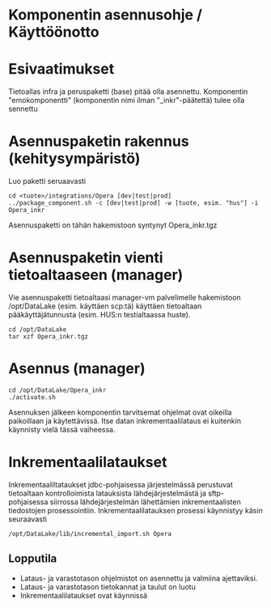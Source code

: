 # Komponentin asennusohje / Käyttöönotto

# Esivaatimukset

Tietoallas infra ja peruspaketti (base) pitää olla asennettu. Komponentin "emokomponentti" (komponentin nimi ilman "_inkr"-päätettä) tulee olla sennettu

# Asennuspaketin rakennus (kehitysympäristö)

Luo paketti seruaavasti

```
cd <tuote>/integrations/Opera [dev|test|prod]
../package_component.sh -c [dev|test|prod] -w [tuote, esim. "hus"] -i Opera_inkr

```
Asennuspaketti on tähän hakemistoon syntynyt Opera_inkr.tgz

# Asennuspaketin vienti tietoaltaaseen (manager)

Vie asennuspaketti tietoaltaasi manager-vm palvelimelle hakemistoon /opt/DataLake (esim. käyttäen scp:tä) käyttäen tietoaltaan pääkäyttäjätunnusta (esim. HUS:n testialtaassa huste).

	cd /opt/DataLake
	tar xzf Opera_inkr.tgz

# Asennus (manager)

	cd /opt/DataLake/Opera_inkr
	./activate.sh

Asennuksen jälkeen komponentin tarvitsemat ohjelmat ovat oikeilla paikoillaan ja käytettävissä. Itse datan inkrementaalilataus ei kuitenkin käynnisty vielä tässä vaiheessa.

# Inkrementaalilataukset

Inkrementaaliltataukset jdbc-pohjaisessa järjestelmässä perustuvat tietoaltaan kontrolloimista latauksista lähdejärjestelmästä ja sftp-pohjaisessa siirrossa lähdejärjestelmän lähettämien inkrementaalisten tiedostojen prosessointiin. Inkrementaalilatauksen prosessi käynnistyy käsin seuraavasti

	/opt/DataLake/lib/incremental_import.sh Opera

## Lopputila
* Lataus- ja varastotason ohjelmistot on asennettu ja valmiina ajettaviksi.
* Lataus- ja varastotason tietokannat ja taulut on luotu
* Inkrementaalilataukset ovat käynnissä
